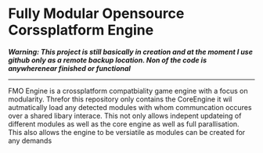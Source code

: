 Fully Modular Opensource Corssplatform Engine
=============
*__Warning: This project is still basically in creation and at the moment I use github only as a remote backup location. Non of the code is anywherenear finished or functional__* 
- - - - 

FMO Engine is a crossplatform compatbiality game engine with a focus on modularity. Threfor this repository only contains the CoreEngine it wil autmatically load any detected modules with whom communcation occures over a shared libary interace. This not only allows indepent updateing of different modules as well as the core engine as well as full parallisation. This also allows the engine to be versiatile as modules can be created for any demands
